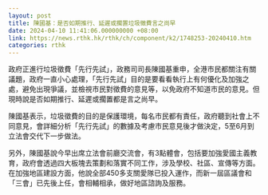 ```yaml
---
layout: post
title: 陳國基：是否如期推行、延遲或擱置垃圾徵費言之尚早
date: 2024-04-10 11:41:06.000000000 +08:00
link: https://news.rthk.hk/rthk/ch/component/k2/1748253-20240410.htm
categories: rthk
---
```


政府正進行垃圾徵費「先行先試」，政務司司長陳國基重申，全港市民都關注有關議題，政府一直小心處理，「先行先試」目的是要看看執行上有何優化及加強之處，避免出現爭議，並檢視市民對徵費的意見等，以免政府不知道市民的意見。但現時說是否如期推行、延遲或擱置都是言之尚早。

陳國基表示，垃圾徵費的目的是保護環境，每名市民都有責任，政府聽到社會上不同意見，會詳細分析「先行先試」的數據及考慮市民意見後才做決定，5至6月到立法會交代下一步做法。

另外，陳國基說今早出席立法會前廳交流會，有3點體會，包括要加強愛國主義教育，政府會透過四大板塊去策劃和落實不同工作，涉及學校、社區、宣傳等方面。在加強地區建設方面，他說全部450多支關愛隊已投入運作，而新一屆區議會和「三會」已先後上任，會相輔相承，做好地區諮詢及服務。
